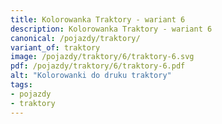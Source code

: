 ```yaml
---
title: Kolorowanka Traktory - wariant 6
description: Kolorowanka Traktory - wariant 6
canonical: /pojazdy/traktory/
variant_of: traktory
image: /pojazdy/traktory/6/traktory-6.svg
pdf: /pojazdy/traktory/6/traktory-6.pdf
alt: "Kolorowanki do druku traktory"
tags:
- pojazdy
- traktory
---
```

